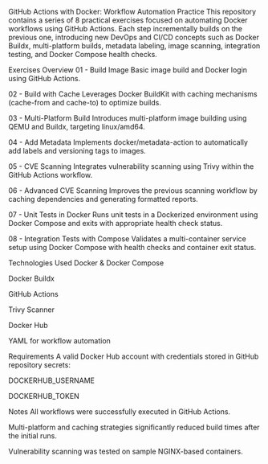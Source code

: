 GitHub Actions with Docker: Workflow Automation Practice
This repository contains a series of 8 practical exercises focused on automating Docker workflows using GitHub Actions. Each step incrementally builds on the previous one, introducing new DevOps and CI/CD concepts such as Docker Buildx, multi-platform builds, metadata labeling, image scanning, integration testing, and Docker Compose health checks.

Exercises Overview
01 - Build Image
Basic image build and Docker login using GitHub Actions.

02 - Build with Cache
Leverages Docker BuildKit with caching mechanisms (cache-from and cache-to) to optimize builds.

03 - Multi-Platform Build
Introduces multi-platform image building using QEMU and Buildx, targeting linux/amd64.

04 - Add Metadata
Implements docker/metadata-action to automatically add labels and versioning tags to images.

05 - CVE Scanning
Integrates vulnerability scanning using Trivy within the GitHub Actions workflow.

06 - Advanced CVE Scanning
Improves the previous scanning workflow by caching dependencies and generating formatted reports.

07 - Unit Tests in Docker
Runs unit tests in a Dockerized environment using Docker Compose and exits with appropriate health check status.

08 - Integration Tests with Compose
Validates a multi-container service setup using Docker Compose with health checks and container exit status.

Technologies Used
Docker & Docker Compose

Docker Buildx

GitHub Actions

Trivy Scanner

Docker Hub

YAML for workflow automation

Requirements
A valid Docker Hub account with credentials stored in GitHub repository secrets:

DOCKERHUB_USERNAME

DOCKERHUB_TOKEN

Notes
All workflows were successfully executed in GitHub Actions.

Multi-platform and caching strategies significantly reduced build times after the initial runs.

Vulnerability scanning was tested on sample NGINX-based containers.
   
 
   
 
 
